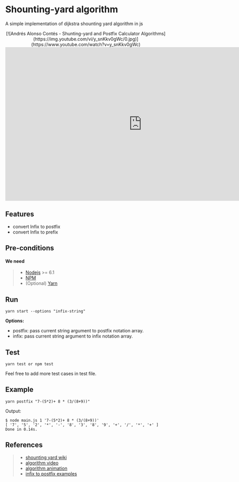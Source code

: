 # Shounting-yard algorithm
A simple implementation of dijkstra shounting yard algorithm in js
<p align="center">
  [![Andrés Alonso Contés - Shunting-yard and Postfix Calculator Algorithms](https://img.youtube.com/vi/y_snKkv0gWc/0.jpg)](https://www.youtube.com/watch?v=y_snKkv0gWc)
  <iframe width="854" height="480" src="https://www.youtube.com/embed/y_snKkv0gWc" frameborder="0" allow="autoplay; encrypted-media" allowfullscreen></iframe>
</p>

## Features
* convert Infix to postfix
* convert Infix to prefix

## Pre-conditions
#### <i class="icon-list"></i> We need

> - [Nodejs](https://nodejs.org/en/) >= 6.1
> - [NPM](https://www.npmjs.com/)
> - (Optional) [Yarn](https://yarnpkg.com/en/)

## Run
```
yarn start --options "infix-string"
```

**Options:**

 - postfix: pass current string argument to  postfix notation array.
 - infix: pass current string argument to  infix notation array.

## Test
```
yarn test or npm test
```
Feel free to add more test cases in test file.

## Example
```
yarn postfix "7-(5*2)+ 8 * (3/(8+9))"
```
Output:
```
$ node main.js 1 '7-(5*2)+ 8 * (3/(8+9))'
[ '7', '5', '2', '*', '-', '8', '3', '8', '9', '+', '/', '*', '+' ]
Done in 0.14s.
```

## References
> - [shounting yard wiki](https://en.wikipedia.org/wiki/Shunting-yard_algorithm)
> - [algorithm video](https://www.youtube.com/watch?v=y_snKkv0gWc)
> - [algorithm animation](https://www.youtube.com/watch?v=OVFwgYrMShw)
> - [infix to postfix examples](https://cs.nyu.edu/courses/Fall12/CSCI-GA.1133-002/notes/InfixToPostfixExamples.pdf)
